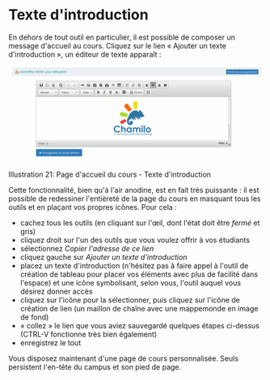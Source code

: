 # Texte d'introduction

En dehors de tout outil en particulier, il est possible de composer un message d'accueil au cours. Cliquez sur le lien « Ajouter un texte d'introduction », un éditeur de texte apparaît :

![](../../.gitbook/assets/courstexte_-intro%20%281%29.png)

Illustration 21: Page d'accueil du cours - Texte d'introduction

Cette fonctionnalité, bien qu'à l'air anodine, est en fait très puissante : il est possible de redessiner l'entièreté de la page du cours en masquant tous les outils et en plaçant vos propres icônes. Pour cela :

* cachez tous les outils \(en cliquant sur l'œil, dont l'état doit être _fermé_ et gris\)
* cliquez droit sur l'un des outils que vous voulez offrir à vos étudiants
* sélectionnez _Copier l'adresse de ce lien_
* cliquez gauche sur _Ajouter un texte d'introduction_
* placez un texte d'introduction \(n'hésitez pas à faire appel à l'outil de création de tableau pour placer vos éléments avec plus de facilité dans l'espace\) et une icône symbolisant, selon vous, l'outil auquel vous désirez donner accès
* cliquez sur l'icône pour la sélectionner, puis cliquez sur l'icône de création de lien \(un maillon de chaîne avec une mappemonde en image de fond\)
* « collez » le lien que vous aviez sauvegardé quelques étapes ci-dessus \(CTRL-V fonctionne très bien également\)
* enregistrez le tout

Vous disposez maintenant d'une page de cours personnalisée. Seuls persistent l'en-tête du campus et son pied de page.

